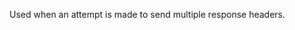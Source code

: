 
Used when an attempt is made to send multiple response headers.

<a id="ERR_HTTP2_HEADER_SINGLE_VALUE"></a>
